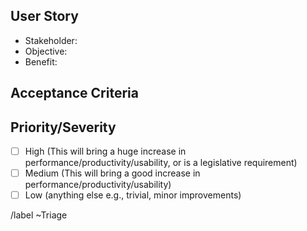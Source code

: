 ## User Story
<!-- As a _____ (stakeholder/type of user), I want to _____ (goal/objective), so that ______ (benefit/result) !-->
- Stakeholder:
- Objective:
- Benefit:

## Acceptance Criteria
<!-- This might only be one part, but may involve multiple sections !-->

## Priority/Severity
<!-- Delete as appropriate. The priority and severity assigned may be different to this !-->
- [ ] High (This will bring a huge increase in performance/productivity/usability, or is a legislative requirement)
- [ ] Medium (This will bring a good increase in performance/productivity/usability)
- [ ] Low (anything else e.g., trivial, minor improvements)

<!-- Please do not change the below as it helps us to classify new issues. You are welcome to choose additional labels as needed. -->
/label ~Triage